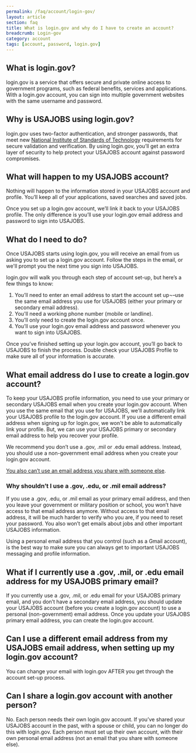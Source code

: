 ```yaml
---
permalink: /faq/account/login-gov/
layout: article
section: faq
title: What is login.gov and why do I have to create an account?
breadcrumb: Login-gov
category: account
tags: [account, password, login.gov]
---
```


## What is login.gov?
login.gov is a service that offers secure and private online access to government programs, such as federal benefits, services and applications. With a login.gov account, you can sign into multiple government websites with the same username and password.

## Why is USAJOBS using login.gov?
login.gov uses two-factor authentication, and stronger passwords, that meet new [National Institute of Standards of Technology](https://www.nist.gov/) requirements for secure validation and verification. By using login.gov, you’ll get an extra layer of security to help protect your USAJOBS account against password compromises.

## What will happen to my USAJOBS account?
Nothing will happen to the information stored in your USAJOBS account and profile.  You’ll keep all of your applications, saved searches and saved jobs.

Once you set up a login.gov account, we’ll link it back to your USAJOBS profile. The only difference is you’ll use your login.gov email address and password to sign into USAJOBS.


## What do I need to do?
Once USAJOBS starts using login.gov, you will receive an email from us asking you to set up a login.gov account.  Follow the steps in the email, or we'll prompt you the next time you sign into USAJOBS.

login.gov will walk you through each step of account set-up, but here’s a few things to know:

1.	You’ll need to enter an email address to start the account set up¬–use the same email address you use for USAJOBS (either your primary or secondary email address). 
2.  You'll need a working phone number (mobile or landline).
3.	You’ll only need to create the login.gov account once.
4.	You’ll use your login.gov email address and password whenever you want to sign into USAJOBS.

Once you’ve finished setting up your login.gov account, you’ll go back to USAJOBS to finish the process.  Double check your USAJOBS Profile to make sure all of your information is accurate.

## What email address do I use to create a login.gov account?
To keep your USAJOBS profile information, you need to use your primary or secondary USAJOBS email when you create your login.gov account. When you use the same email that you use for USAJOBS, we'll automatically link your USAJOBS profile to the login.gov account. 
If you use a different email address when signing up for login.gov, we won't be able to automatically link your profile. But, we can use your USAJOBS primary or secondary email address to help you recover your profile.

We recommend you don’t use a .gov, .mil or .edu email address. Instead, you should use a non-government email address when you create your login.gov account.

[You also can’t use an email address you share with someone else](#can-i-share-a-logingov-account-with-another-person).

### Why shouldn’t I use a .gov, .edu, or .mil email address?
If you use a .gov, .edu, or .mil email as your primary email address, and then you leave your government or military position or school, you won’t have access to that email address anymore. Without access to that email address, it will be much harder to verify who you are, if you need to reset your password. You also won’t get emails about jobs and other important USAJOBS information.

Using a personal email address that you control (such as a Gmail account), is the best way to make sure you can always get to important USAJOBS messaging and profile information.


## What if I currently use a .gov, .mil, or .edu email address for my USAJOBS primary email?
If you currently use a .gov, .mil, or .edu email for your USAJOBS primary email, and you don’t have a secondary email address, you should update your USAJOBS account (before you create a login.gov account) to use a personal (non-government) email address. Once you update your USAJOBS primary email address, you can create the login.gov account.

## Can I use a different email address from my USAJOBS email address, when setting up my login.gov account?
You can change your email with login.gov AFTER you get through the account set-up process.

## Can I share a login.gov account with another person?
No. Each person needs their own login.gov account.  If you’ve shared your USAJOBS account in the past, with a spouse or child, you can no longer do this with login.gov. Each person must set up their own account, with their own personal email address (not an email that you share with someone else).





